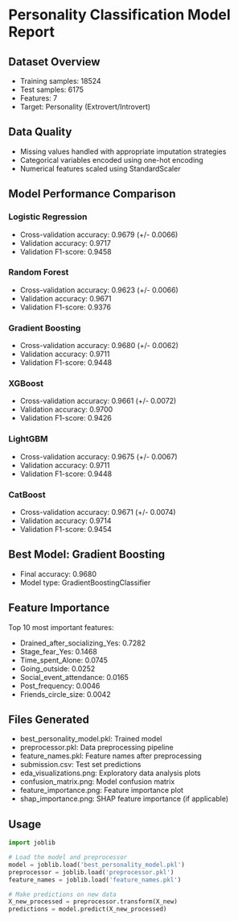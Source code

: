 
# Personality Classification Model Report

## Dataset Overview
- Training samples: 18524
- Test samples: 6175
- Features: 7
- Target: Personality (Extrovert/Introvert)

## Data Quality
- Missing values handled with appropriate imputation strategies
- Categorical variables encoded using one-hot encoding
- Numerical features scaled using StandardScaler

## Model Performance Comparison

### Logistic Regression
- Cross-validation accuracy: 0.9679 (+/- 0.0066)
- Validation accuracy: 0.9717
- Validation F1-score: 0.9458

### Random Forest
- Cross-validation accuracy: 0.9623 (+/- 0.0066)
- Validation accuracy: 0.9671
- Validation F1-score: 0.9376

### Gradient Boosting
- Cross-validation accuracy: 0.9680 (+/- 0.0062)
- Validation accuracy: 0.9711
- Validation F1-score: 0.9448

### XGBoost
- Cross-validation accuracy: 0.9661 (+/- 0.0072)
- Validation accuracy: 0.9700
- Validation F1-score: 0.9426

### LightGBM
- Cross-validation accuracy: 0.9675 (+/- 0.0067)
- Validation accuracy: 0.9711
- Validation F1-score: 0.9448

### CatBoost
- Cross-validation accuracy: 0.9671 (+/- 0.0074)
- Validation accuracy: 0.9714
- Validation F1-score: 0.9454

## Best Model: Gradient Boosting
- Final accuracy: 0.9680
- Model type: GradientBoostingClassifier

## Feature Importance
Top 10 most important features:
- Drained_after_socializing_Yes: 0.7282
- Stage_fear_Yes: 0.1468
- Time_spent_Alone: 0.0745
- Going_outside: 0.0252
- Social_event_attendance: 0.0165
- Post_frequency: 0.0046
- Friends_circle_size: 0.0042

## Files Generated
- best_personality_model.pkl: Trained model
- preprocessor.pkl: Data preprocessing pipeline
- feature_names.pkl: Feature names after preprocessing
- submission.csv: Test set predictions
- eda_visualizations.png: Exploratory data analysis plots
- confusion_matrix.png: Model confusion matrix
- feature_importance.png: Feature importance plot
- shap_importance.png: SHAP feature importance (if applicable)

## Usage
```python
import joblib

# Load the model and preprocessor
model = joblib.load('best_personality_model.pkl')
preprocessor = joblib.load('preprocessor.pkl')
feature_names = joblib.load('feature_names.pkl')

# Make predictions on new data
X_new_processed = preprocessor.transform(X_new)
predictions = model.predict(X_new_processed)
```
